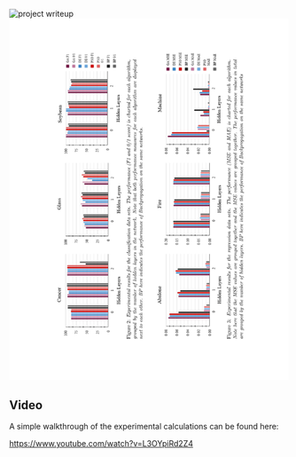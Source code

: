 ![project writeup](img/paper.jpg)
![project results](img/results.jpg)

## Video
A simple walkthrough of the experimental calculations can be found here: 

https://www.youtube.com/watch?v=L3OYpiRd2Z4
